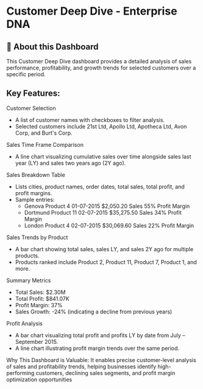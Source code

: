 # Customer Deep Dive - Enterprise DNA

## 📌 About this Dashboard
This Customer Deep Dive dashboard provides a detailed analysis of sales performance, profitability, and growth trends for selected customers over a specific period.

## Key Features:

Customer Selection
- A list of customer names with checkboxes to filter analysis.
- Selected customers include 21st Ltd, Apollo Ltd, Apotheca Ltd, Avon Corp, and Burt's Corp.

Sales Time Frame Comparison
- A line chart visualizing cumulative sales over time alongside sales last year (LY) and sales two years ago (2Y ago).

Sales Breakdown Table
- Lists cities, product names, order dates, total sales, total profit, and profit margins.
- Sample entries:
  - Genova  Product 4  01-07-2015  $2,050.20 Sales  55% Profit Margin
  - Dortmund  Product 11  02-07-2015  $35,275.50 Sales  34% Profit Margin
  - London  Product 4  02-07-2015  $30,069.60 Sales  22% Profit Margin

Sales Trends by Product
- A bar chart showing total sales, sales LY, and sales 2Y ago for multiple products.
- Products ranked include Product 2, Product 11, Product 7, Product 1, and more.

Summary Metrics
- Total Sales: $2.30M
- Total Profit: $841.07K
- Profit Margin: 37%
- Sales Growth: -24% (indicating a decline from previous years)

Profit Analysis
- A bar chart visualizing total profit and profits LY by date from July – September 2015.
- A line chart illustrating profit margin trends over the same period.

Why This Dashboard is Valuable:
It enables precise customer-level analysis of sales and profitability trends, helping businesses identify high-performing customers, declining sales segments, and profit margin optimization opportunities
